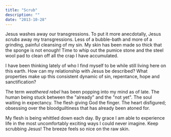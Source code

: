 ```yaml
---
title: "Scrub"
description: ""
date: "2013-10-28"
---
```

Jesus washes away our transgressions. To put it more anecdotally, Jesus *scrubs* away my transgressions. Less of a bubble-bath and more of a grinding, painful cleansing of my sin. My skin has been made so thick that the sponge is not enough! Time to whip out the pumice stone and the steel wool pad to clean off all the crap I have accumulated.

I have been thinking lately of who I find myself to be while still living here on this earth. How can my relationship with Jesus be described? What properties make up this consistent dynamic of sin, repentance, hope and sanctification?

The term *weathered rebel* has been popping into my mind as of late. The human being stuck between the "already" and the "not yet". The soul waiting in expectancy. The flesh giving God the finger. The heart disfigured; obsessing over the bloodguiltiness that has already been atoned for.

My flesh is being whittled down each day. By grace I am able to experience life in the most uncomfortably exciting ways I could never imagine. Keep scrubbing Jesus! The breeze feels so nice on the raw skin.